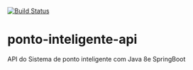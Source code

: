 [![Build Status](https://travis-ci.org/lopesfroes/ponto-inteligente-api.svg?branch=master)](https://travis-ci.org/lopesfroes/ponto-inteligente-api)
# ponto-inteligente-api
API do Sistema de ponto inteligente com Java 8e SpringBoot

